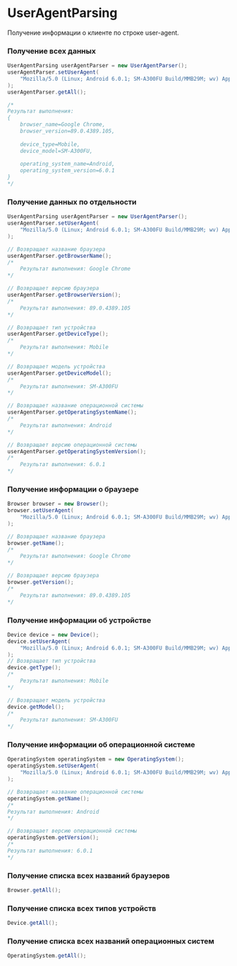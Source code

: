 # UserAgentParsing
Получение информации о клиенте по строке user-agent.

### Получение всех данных
```java
UserAgentParsing userAgentParser = new UserAgentParser();
userAgentParser.setUserAgent(
    "Mozilla/5.0 (Linux; Android 6.0.1; SM-A300FU Build/MMB29M; wv) AppleWebKit/537.36 (KHTML, like Gecko) Version/4.0 Chrome/89.0.4389.105 Mobile Safari/537.36"
);
userAgentParser.getAll();

/*
Результат выполнения:
{
    browser_name=Google Chrome,
    browser_version=89.0.4389.105,
    
    device_type=Mobile,
    device_model=SM-A300FU,
    
    operating_system_name=Android,
    operating_system_version=6.0.1
}
*/
```

### Получение данных по отдельности
```java
UserAgentParsing userAgentParser = new UserAgentParser();
userAgentParser.setUserAgent(
    "Mozilla/5.0 (Linux; Android 6.0.1; SM-A300FU Build/MMB29M; wv) AppleWebKit/537.36 (KHTML, like Gecko) Version/4.0 Chrome/89.0.4389.105 Mobile Safari/537.36"
);

// Возвращает название браузера
userAgentParser.getBrowserName();
/*
    Результат выполнения: Google Chrome
*/

// Возвращает версию браузера
userAgentParser.getBrowserVersion();
/*
    Результат выполнения: 89.0.4389.105
*/

// Возвращает тип устройства
userAgentParser.getDeviceType();
/*
    Результат выполнения: Mobile
*/

// Возвращает модель устройства
userAgentParser.getDeviceModel();
/*
    Результат выполнения: SM-A300FU
*/

// Возвращает название операционной системы
userAgentParser.getOperatingSystemName();
/*
    Результат выполнения: Android
*/

// Возвращает версию операционной системы
userAgentParser.getOperatingSystemVersion();
/*
    Результат выполнения: 6.0.1
*/
```

### Получение информации о браузере
```java
Browser browser = new Browser();
browser.setUserAgent(
	"Mozilla/5.0 (Linux; Android 6.0.1; SM-A300FU Build/MMB29M; wv) AppleWebKit/537.36 (KHTML, like Gecko) Version/4.0 Chrome/89.0.4389.105 Mobile Safari/537.36"
);

// Возвращает название браузера
browser.getName();
/*
    Результат выполнения: Google Chrome
*/

// Возвращает версию браузера
browser.getVersion();
/*
    Результат выполнения: 89.0.4389.105
*/
```

### Получение информации об устройстве
```java
Device device = new Device();
device.setUserAgent(
	"Mozilla/5.0 (Linux; Android 6.0.1; SM-A300FU Build/MMB29M; wv) AppleWebKit/537.36 (KHTML, like Gecko) Version/4.0 Chrome/89.0.4389.105 Mobile Safari/537.36"
);
// Возвращает тип устройства
device.getType();
/*
    Результат выполнения: Mobile
*/

// Возвращает модель устройства
device.getModel();
/*
    Результат выполнения: SM-A300FU
*/
```

### Получение информации об операционной системе
```java
OperatingSystem operatingSystem = new OperatingSystem();
operatingSystem.setUserAgent(
    "Mozilla/5.0 (Linux; Android 6.0.1; SM-A300FU Build/MMB29M; wv) AppleWebKit/537.36 (KHTML, like Gecko) Version/4.0 Chrome/89.0.4389.105 Mobile Safari/537.36"
);

// Возвращает название операционной системы
operatingSystem.getName();
/*
Результат выполнения: Android
*/

// Возвращает версию операционной системы
operatingSystem.getVersion();
/*
Результат выполнения: 6.0.1
*/
```

### Получение списка всех названий браузеров
```java
Browser.getAll();
```

### Получение списка всех типов устройств
```java
Device.getAll();
```

### Получение списка всех названий операционных систем
```java
OperatingSystem.getAll();
```